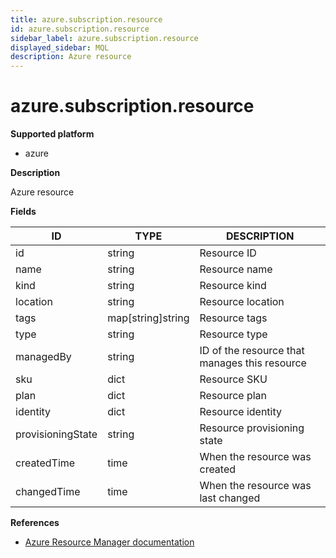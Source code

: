 ```yaml
---
title: azure.subscription.resource
id: azure.subscription.resource
sidebar_label: azure.subscription.resource
displayed_sidebar: MQL
description: Azure resource
---
```


# azure.subscription.resource

**Supported platform**

- azure

**Description**

Azure resource

**Fields**

| ID                | TYPE              | DESCRIPTION                                   |
| ----------------- | ----------------- | --------------------------------------------- |
| id                | string            | Resource ID                                   |
| name              | string            | Resource name                                 |
| kind              | string            | Resource kind                                 |
| location          | string            | Resource location                             |
| tags              | map[string]string | Resource tags                                 |
| type              | string            | Resource type                                 |
| managedBy         | string            | ID of the resource that manages this resource |
| sku               | dict              | Resource SKU                                  |
| plan              | dict              | Resource plan                                 |
| identity          | dict              | Resource identity                             |
| provisioningState | string            | Resource provisioning state                   |
| createdTime       | time              | When the resource was created                 |
| changedTime       | time              | When the resource was last changed            |

**References**

- [Azure Resource Manager documentation](https://learn.microsoft.com/en-us/azure/azure-resource-manager/)
